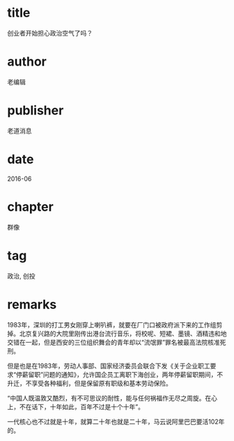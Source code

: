 # title
创业者开始担心政治空气了吗？

# author
老编辑

# publisher
老道消息

# date
2016-06

# chapter
群像

# tag
政治, 创投

# remarks
1983年，深圳的打工男女刚穿上喇叭裤，就要在厂门口被政府派下来的工作组剪掉。北京复兴路的大院里刚传出港台流行音乐，将校呢、短裙、墨镜、酒精违和地交错在一起，但是西安的三位组织舞会的青年却以“流氓罪”罪名被最高法院核准死刑。


但是也是在1983年，劳动人事部、国家经济委员会联合下发《关于企业职工要求“停薪留职”问题的通知》，允许国企员工离职下海创业，两年停薪留职期间，不升迁，不享受各种福利，但是保留原有职级和基本劳动保险。

“中国人既温敦又酷烈，有不可思议的耐性，能与任何祸福作无尽之周旋。在心上，不在话下，十年如此，百年不过是十个十年”。


一代核心也不过就是十年，就算二十年也就是二十年，马云说阿里巴巴要活102年的。